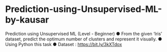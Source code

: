 # Prediction-using-Unsupervised-ML-by-kausar
Prediction using Unsupervised ML (Level - Beginner) ● From the given ‘Iris’ dataset, predict the optimum number of clusters and represent it visually. ● Using Python this task ● Dataset : https://bit.ly/3kXTdox
